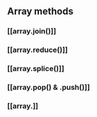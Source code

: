 

## Array methods

### [[array.join()]]

### [[array.reduce()]]

### [[array.splice()]]

### [[array.pop() & .push()]]

### [[array.]]